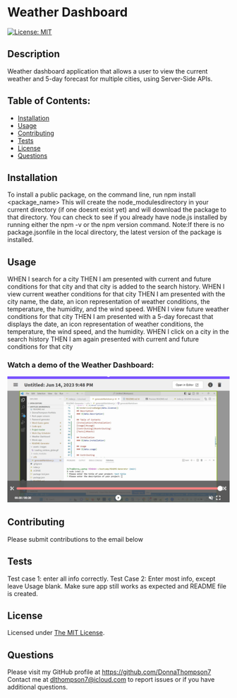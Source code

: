 # **Weather Dashboard**

  [![License: MIT](https://img.shields.io/badge/License-MIT-yellow.svg)](https://opensource.org/licenses/MIT)

  ## **Description**
  Weather dashboard application that allows a user to view the current weather and 5-day forecast for multiple cities, using Server-Side APIs.

  ## **Table of Contents:**
  * [Installation](#installation)
  * [Usage](#usage)
  * [Contributing](#contributing)
  * [Tests](#tests)
  * [License](#license)
  * [Questions](#questions)

  ## **Installation**
  To install a public package, on the command line, run npm install <package_name> This will create the node_modulesdirectory in your current directory (if one doesnt exist yet) and will download the package to that directory. You can check to see if you already have node.js installed by running either the npm -v or the npm version command. Note:If there is no package.jsonfile in the local directory, the latest version of the package is installed.

  ## **Usage**
  WHEN I search for a city THEN I am presented with current and future conditions for that city and that city is added to the search history. WHEN I view current weather conditions for that city THEN I am presented with the city name, the date, an icon representation of weather conditions, the temperature, the humidity, and the wind speed. WHEN I view future weather conditions for that city THEN I am presented with a 5-day forecast that displays the date, an icon representation of weather conditions, the temperature, the wind speed, and the humidity. WHEN I click on a city in the search history THEN I am again presented with current and future conditions for that city

  ### **Watch a demo of the Weather Dashboard:**
  [![demo of the Weather Dashboard](./assets/images/Demo_Screenshot.png)](https://drive.google.com/file/d/1ajYWJxmVhOTP3DGe1iuF0zyxpeFBn6v2/view)

  ## **Contributing**
  Please submit contributions to the email below

  ## **Tests**
  Test case 1: enter all info correctly. Test Case 2: Enter most info, except leave Usage blank. Make sure app still works as expected and README file is created.

  ## **License**
Licensed under [The MIT License](https://opensource.org/licenses/MIT).

  ## **Questions**
  Please visit my GitHub profile at https://github.com/DonnaThompson7 <br /> Contact me at dlthompson7@icloud.com to report issues or if you have additional questions.

